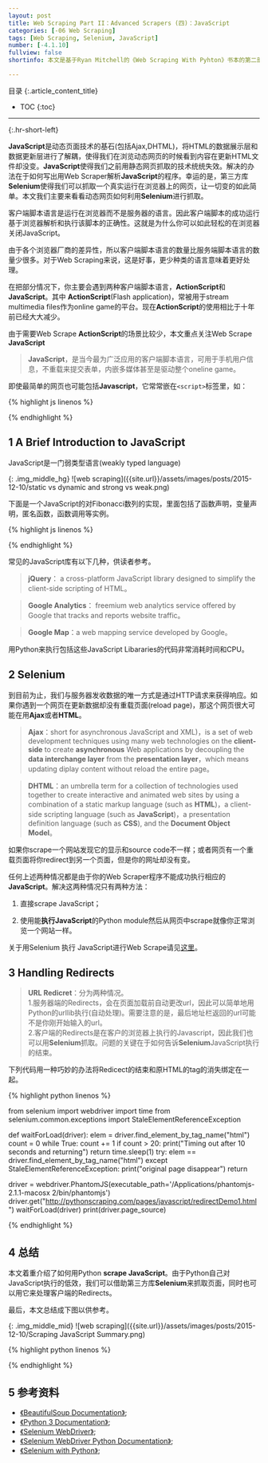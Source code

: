 ```yaml
---
layout: post
title: Web Scraping Part II：Advanced Scrapers (四)：JavaScript
categories: [-06 Web Scraping]
tags: [Web Scraping, Selenium, JavaScript]
number: [-4.1.10]
fullview: false
shortinfo: 本文是基于Ryan Mitchell的《Web Scraping With Pyhton》书本的第二部分Advanced Scraper的第4篇笔记。JavaScript是动态页面技术的基石(包括Ajax,DHTML)，将HTML的数据展示层和数据更新层进行了解耦，使得HTML文件不变却能更改数据展示。JavaScript使得我们之前用静态网页抓取的技术统统失效。解决的办法在于如何写出用Web Scraper解析JavaScript的程序。幸运的是，第三方库Selenium使得我们可以抓取一个真实运行在浏览器上的网页，让一切变的如此简单。本文我们主要来看看动态网页如何利用Selenium进行抓取。

---
```

目录
{:.article_content_title}


* TOC
{:toc}

---
{:.hr-short-left}

**JavaScript**是动态页面技术的基石(包括Ajax,DHTML)，将HTML的数据展示层和数据更新层进行了解耦，使得我们在浏览动态网页的时候看到内容在更新HTML文件却没变。**JavaScript**使得我们之前用静态网页抓取的技术统统失效。解决的办法在于如何写出用Web Scraper解析**JavaScript**的程序。幸运的是，第三方库**Selenium**使得我们可以抓取一个真实运行在浏览器上的网页，让一切变的如此简单。本文我们主要来看看动态网页如何利用**Selenium**进行抓取。


客户端脚本语言是运行在浏览器而不是服务器的语言。因此客户端脚本的成功运行基于浏览器解析和执行该脚本的正确性。这就是为什么你可以如此轻松的在浏览器关闭JavaScript。

由于各个浏览器厂商的差异性，所以客户端脚本语言的数量比服务端脚本语言的数量少很多。对于Web Scraping来说，这是好事，更少种类的语言意味着更好处理。

在把部分情况下，你主要会遇到两种客户端脚本语言，**ActionScript**和**JavaScript**。其中
 **ActionScript**(Flash application)，常被用于stream multimedia files作为online game的平台。现在**ActionScript**的使用相比于十年前已经大大减少。

 由于需要Web Scrape **ActionScript**的场景比较少，本文重点关注Web Scrape **JavaScript**


> **JavaScript**，是当今最为广泛应用的客户端脚本语言，可用于手机用户信息，不重载来提交表单，内嵌多媒体甚至是驱动整个oneline game。

即使最简单的网页也可能包括**Javascript**，它常常嵌在``<script>``标签里，如：


{% highlight js linenos %}
<script>
   alert("This creates a pop-up using JavaScript");
</script>
{% endhighlight %}

## 1 A Brief Introduction to JavaScript ##

JavaScript是一门弱类型语言(weakly typed language)

{: .img_middle_hg}
![web scraping]({{site.url}}/assets/images/posts/2015-12-10/static vs dynamic and strong vs weak.png)

下面是一个JavaScript的对Fibonacci数列的实现，里面包括了函数声明，变量声明，匿名函数，函数调用等实例。

{% highlight js linenos %}

<script>
var fibonacci = function() {
	vara=1; varb=1;
	return function () {
		var temp = b; 
		b=a+b;
		a = temp; 
		return b;
	} 
}

var fibInstance = fibonacci();
console.log(fibInstance()+" is in the Fibonacci sequence"); 
console.log(fibInstance()+" is in the Fibonacci sequence"); 
console.log(fibInstance()+" is in the Fibonacci sequence"); 
</script>

{% endhighlight %}




常见的JavaScript库有以下几种，供读者参考。

> **jQuery**： a cross-platform JavaScript library designed to simplify the client-side scripting of HTML。

> **Google Analytics**： freemium web analytics service offered by Google that tracks and reports website traffic。

> **Google Map**：a web mapping service developed by Google。

用Python来执行包括这些JavaScript Libararies的代码非常消耗时间和CPU。

## 2 Selenium ##

到目前为止，我们与服务器发收数据的唯一方式是通过HTTP请求来获得响应。如果你遇到一个网页在更新数据却没有重载页面(reload page)，那这个网页很大可能在用**Ajax**或者**HTML**。

> **Ajax**：short for asynchronous JavaScript and XML)，is a set of web development techniques using many web technologies on the **client-side** to create **asynchronous** Web applications by decoupling the **data interchange layer** from the **presentation layer**，which means updating diplay content without reload the entire page。

> **DHTML**：an umbrella term for a collection of technologies used together to create interactive and animated web sites by using a combination of a static markup language (such as **HTML**)，a client-side scripting language (such as **JavaScript**)，a presentation definition language (such as **CSS**), and the **Document Object Model**。

如果你scrape一个网站发现它的显示和source code不一样；或者网页有一个重载页面将你redirect到另一个页面，但是你的网址却没有变。

任何上述两种情况都是由于你的Web Scraper程序不能成功执行相应的**JavaScript**。解决这两种情况只有两种方法：

1. 直接scrape JavaScript；

2. 使用能**执行JavaScript**的Python module然后从网页中scrape就像你正常浏览一个网站一样。

关于用Selenium 执行 JavaScript进行Web Scrape请见[这里]({{site.url}}/web%20scraping/2015/12/15/Web-Scraping-A1-Selenium.html)。

## 3 Handling Redirects ##

> **URL Redicret**：分为两种情况。<br />
1.服务器端的Redirects，会在页面加载前自动更改url，因此可以简单地用Python的urllib执行(自动处理)。需要注意的是，最后地址栏返回的url可能不是你刚开始输入的url。<br />
2.客户端的Redirects是在客户的浏览器上执行的Javascript，因此我们也可以用**Selenium**抓取。问题的关键在于如何告诉**Selenium**JavaScript执行的结束。

下列代码用一种巧妙的办法将Redicect的结束和原HTML的tag的消失绑定在一起。


{% highlight python linenos %}

from selenium import webdriver
import time
from selenium.common.exceptions import StaleElementReferenceException

def waitForLoad(driver):
    elem = driver.find_element_by_tag_name("html")
    count = 0
    while True:
        count += 1
        if count > 20:
            print("Timing out after 10 seconds and returning")
            return
        time.sleep(1)
        try:
            elem == driver.find_element_by_tag_name("html")
        except StaleElementReferenceException:
            print("original page disappear")
            return

driver = webdriver.PhantomJS(executable_path='/Applications/phantomjs-2.1.1-macosx 2/bin/phantomjs')
driver.get("http://pythonscraping.com/pages/javascript/redirectDemo1.html")
waitForLoad(driver)
print(driver.page_source)

{% endhighlight %}

## 4 总结 ##

本文着重介绍了如何用Python **scrape JavaScript**。由于Python自己对JavaScript执行的低效，我们可以借助第三方库**Selenium**来抓取页面，同时也可以用它来处理客户端的Redirects。

最后，本文总结成下图以供参考。


{: .img_middle_mid}
![web scraping]({{site.url}}/assets/images/posts/2015-12-10/Scraping JavaScript Summary.png)

{% highlight python linenos %}

{% endhighlight %}

## 5 参考资料 ##

- [《BeautifulSoup Documentation》](https://www.crummy.com/software/BeautifulSoup/bs4/doc/);
- [《Python 3 Documentation》](https://docs.python.org/3/);
- [《Selenium WebDriver》](http://www.seleniumhq.org/docs/03_webdriver.jsp#introducing-webdriver);
- [《Selenium WebDriver Python Documentation》](https://seleniumhq.github.io/selenium/docs/api/py/api.html);
- [《Selenium with Python》](http://selenium-python.readthedocs.io/);



